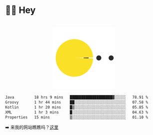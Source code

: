
# 👋🏻 Hey
<div align="center">
	<br>
	<img src="https://raw.githubusercontent.com/Aniket965/Aniket965/master/pacman.svg?sanitize=true" width="200" height="200">
	<br>
</div>

<!--START_SECTION:waka-->
```text
Java         18 hrs 9 mins   ███████████████████▓░░░░░   78.91 % 
Groovy       1 hr 44 mins    ██░░░░░░░░░░░░░░░░░░░░░░░   07.58 % 
Kotlin       1 hr 20 mins    █▒░░░░░░░░░░░░░░░░░░░░░░░   05.85 % 
XML          1 hr 3 mins     █░░░░░░░░░░░░░░░░░░░░░░░░   04.63 % 
Properties   15 mins         ▒░░░░░░░░░░░░░░░░░░░░░░░░   01.10 % 
```
<!--END_SECTION:waka-->

 ➡️  来我的网站瞧瞧吗？[这里](https://www.shaolongfei.com)
